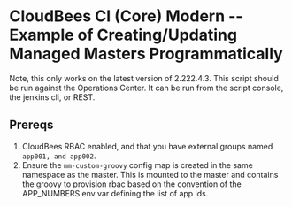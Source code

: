 # CloudBees CI (Core) Modern -- Example of Creating/Updating Managed Masters Programmatically

Note, this only works on the latest version of 2.222.4.3. This script should be run against the Operations Center. It can be run from the script console, the jenkins cli, or REST.

## Prereqs

1. CloudBees RBAC enabled, and that you have external groups named `app001, and app002`.
2. Ensure the `mm-custom-groovy` config map is created in the same namespace as the master. This is mounted to the master and contains the groovy to provision rbac based on the convention of the APP_NUMBERS env var defining the list of app ids.

